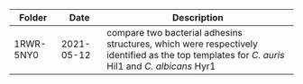 | Folder | Date | Description |
| ------ | ---- | ----------- |
| 1RWR-5NY0 | 2021-05-12 | compare two bacterial adhesins structures, which were respectively identified as the top templates for _C. auris_ Hil1 and _C. albicans_ Hyr1 |
